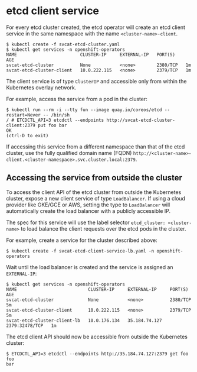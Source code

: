 # etcd client service

For every etcd cluster created, the etcd operator will create an etcd client service in the same namespace with the name `<cluster-name>-client`.

```
$ kubectl create -f svcat-etcd-cluster.yaml
$ kubectl get services -n openshift-operators
NAME                        CLUSTER-IP     EXTERNAL-IP   PORT(S)    AGE
svcat-etcd-cluster          None           <none>        2380/TCP   1m
svcat-etcd-cluster-client   10.0.222.115   <none>        2379/TCP   1m
```

The client service is of type `ClusterIP` and accessible only from within the Kubernetes overlay network.

For example, access the service from a pod in the cluster:

```
$ kubectl run --rm -i --tty fun --image quay.io/coreos/etcd --restart=Never -- /bin/sh
/ # ETCDCTL_API=3 etcdctl --endpoints http://svcat-etcd-cluster-client:2379 put foo bar
OK
(ctrl-D to exit)
```

If accessing this service from a different namespace than that of the etcd cluster, use the fully qualified domain name (FQDN) `http://<cluster-name>-client.<cluster-namespace>.svc.cluster.local:2379`.

## Accessing the service from outside the cluster

To access the client API of the etcd cluster from outside the Kubernetes cluster, expose a new client service of type `LoadBalancer`. If using a cloud provider like GKE/GCE or AWS, setting the type to `LoadBalancer` will automatically create the load balancer with a publicly accessible IP.

The spec for this service will use the label selector `etcd_cluster: <cluster-name>` to load balance the client requests over the etcd pods in the cluster.

For example, create a service for the cluster described above:

```
$ kubectl create -f svcat-etcd-client-service-lb.yaml -n openshift-operators
```

Wait until the load balancer is created and the service is assigned an `EXTERNAL-IP`:

```
$ kubectl get services -n openshift-operators
NAME                           CLUSTER-IP     EXTERNAL-IP     PORT(S)          AGE
svcat-etcd-cluster             None           <none>          2380/TCP         5m
svcat-etcd-cluster-client      10.0.222.115   <none>          2379/TCP         5m
svcat-etcd-cluster-client-lb   10.0.176.134   35.184.74.127   2379:32478/TCP   1m
```

The etcd client API should now be accessible from outside the Kubernetes cluster:

```
$ ETCDCTL_API=3 etcdctl --endpoints http://35.184.74.127:2379 get foo
foo
bar
```
